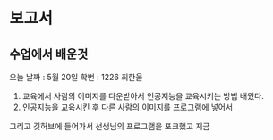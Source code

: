 보고서
===============================
수업에서 배운것
------------------
오늘 날짜 : 5월 20일
학번 : 1226 최한울
1.  교육에서 사람의 이미지를 다운받아서 인공지능을 교육시키는 방법 배웠다.
2.  인공지능을 교육시킨 후 다른 사람의 이미지를 프로그램에 넣어서 

그리고 깃허브에 들어가서 선생님의 프로그램을 포크했고 지금
